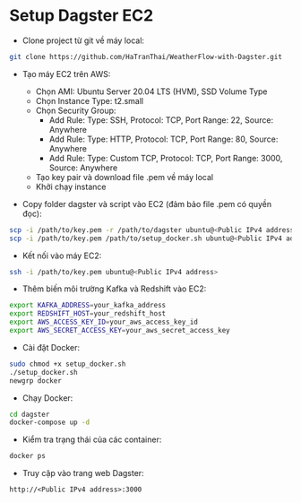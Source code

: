 # Setup Dagster EC2

- Clone project từ git về máy local:
```bash
git clone https://github.com/HaTranThai/WeatherFlow-with-Dagster.git
```

- Tạo máy EC2 trên AWS:
  - Chọn AMI: Ubuntu Server 20.04 LTS (HVM), SSD Volume Type
  - Chọn Instance Type: t2.small
  - Chọn Security Group: 
    - Add Rule: Type: SSH, Protocol: TCP, Port Range: 22, Source: Anywhere
    - Add Rule: Type: HTTP, Protocol: TCP, Port Range: 80, Source: Anywhere
    - Add Rule: Type: Custom TCP, Protocol: TCP, Port Range: 3000, Source: Anywhere
  - Tạo key pair và download file .pem về máy local
  - Khởi chạy instance

- Copy folder dagster và script vào EC2 (đảm bảo file .pem có quyền đọc):
```bash
scp -i /path/to/key.pem -r /path/to/dagster ubuntu@<Public IPv4 address>:~/
scp -i /path/to/key.pem /path/to/setup_docker.sh ubuntu@<Public IPv4 address>:~/
```

- Kết nối vào máy EC2:
```bash
ssh -i /path/to/key.pem ubuntu@<Public IPv4 address>
```

- Thêm biến môi trường Kafka và Redshift vào EC2:
```bash
export KAFKA_ADDRESS=your_kafka_address
export REDSHIFT_HOST=your_redshift_host
export AWS_ACCESS_KEY_ID=your_aws_access_key_id
export AWS_SECRET_ACCESS_KEY=your_aws_secret_access_key
```

- Cài đặt Docker:
```bash
sudo chmod +x setup_docker.sh
./setup_docker.sh
newgrp docker
```

- Chạy Docker:
```bash
cd dagster
docker-compose up -d
```

- Kiểm tra trạng thái của các container:
```bash
docker ps
```

- Truy cập vào trang web Dagster:
```
http://<Public IPv4 address>:3000
```



